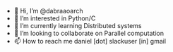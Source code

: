 - 👋 Hi, I’m @dabraaoarch
- 👀 I’m interested in Python/C
- 🌱 I’m currently learning Distributed systems
- 💞️ I’m looking to collaborate on Parallel computation
- 📫 How to reach me daniel [dot] slackuser [in] gmail

<!---
dabraaoarch/dabraaoarch is a ✨ special ✨ repository because its `README.md` (this file) appears on your GitHub profile.
You can click the Preview link to take a look at your changes.
--->
